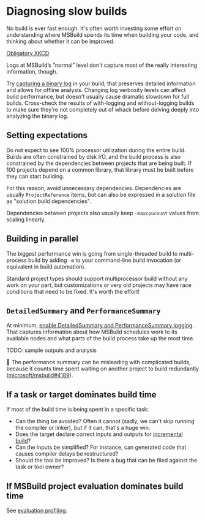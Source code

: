 # Diagnosing slow builds

No build is ever fast enough. It's often worth investing some effort on understanding where MSBuild spends its time when building your code, and thinking about whether it can be improved.

[Obligatory XKCD](https://www.xkcd.com/303/)

Logs at MSBuild’s “normal” level don't capture most of the really interesting information, though.

Try [capturing a binary log](https://aka.ms/msbuild/binlog) in your build; that preserves detailed information and allows for offline analysis. Changing log verbosity levels can affect build performance, but doesn't usually cause dramatic slowdown for full builds. Cross-check the results of with-logging and without-logging builds to make sure they're not completely out of whack before delving deeply into analyzing the binary log.

## Setting expectations

Do not expect to see 100% processor utilization during the entire build. Builds are often constrained by disk I/O, and the build process is also constrained by the dependencies between projects that are being built. If 100 projects depend on a common library, that library must be built before they can start building.

For this reason, avoid unnecessary dependencies. Dependencies are usually `ProjectReference` items, but can also be expressed in a solution file as "solution build dependencies".

Dependencies between projects also usually keep `-maxcpucount` values from scaling linearly.

## Building in parallel

The biggest performance win is going from single-threaded build to multi-process build by adding `-m` to your command-line build invocation (or equivalent in build automation).

Standard project types should support multiprocessor build without any work on your part, but customizations or very old projects may have race conditions that need to be fixed. It's worth the effort!

## `DetailedSummary` and `PerformanceSummary`

At minimum, [enable DetailedSummary and PerformanceSummary logging](https://docs.microsoft.com/visualstudio/msbuild/msbuild-command-line-reference). That captures information about how MSBuild schedules work to its available nodes and what parts of the build process take up the most time.

TODO: sample outputs and analysis

📝 The performance summary can be misleading with complicated builds, because it counts time spent waiting on another project to build redundantly ([microsoft/msbuild#4189](https://github.com/microsoft/msbuild/issues/4189)).

## If a task or target dominates build time

If most of the build time is being spent in a specific task:

* Can the thing be avoided? Often it cannot (sadly, we can't skip running the compiler or linker), but if it can, that's a huge win.
* Does the target declare correct inputs and outputs for [incremental build](https://docs.microsoft.com/visualstudio/msbuild/incremental-builds)?
* Can the inputs be simplified? For instance, can generated code that causes compiler delays be restructured?
* Should the tool be improved? Is there a bug that can be filed against the task or tool owner?

## If MSBuild project evaluation dominates build time

See [evaluation profiling](evaluation-profiling.md).
